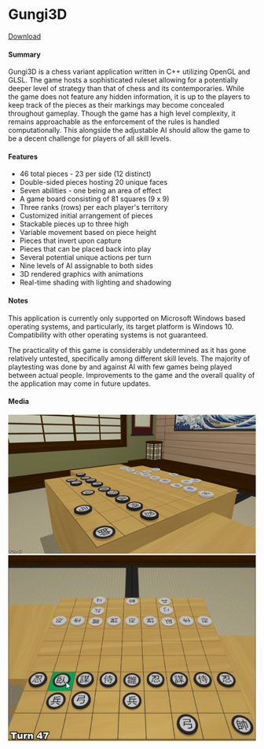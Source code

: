 # **Gungi3D**

[Download](https://www.dropbox.com/s/3e81c7sa4sncvg7/Gungi3D_x86.msi?dl=0)

#### Summary

Gungi3D is a chess variant application written in C++ utilizing OpenGL and GLSL. The game hosts a sophisticated ruleset allowing for a potentially deeper level of strategy than that of chess and its contemporaries. While the game does not feature any hidden information, it is up to the players to keep track of the pieces as their markings may become concealed throughout gameplay. Though the game has a high level complexity, it remains approachable as the enforcement of the rules is handled computationally. This alongside the adjustable AI should allow the game to be a decent challenge for players of all skill levels.

#### Features

- 46 total pieces - 23 per side (12 distinct)
- Double-sided pieces hosting 20 unique faces
- Seven abilities - one being an area of effect
- A game board consisting of 81 squares (9 x 9)
- Three ranks (rows) per each player's territory
- Customized initial arrangement of pieces
- Stackable pieces up to three high
- Variable movement based on piece height
- Pieces that invert upon capture
- Pieces that can be placed back into play
- Several potential unique actions per turn
- Nine levels of AI assignable to both sides
- 3D rendered graphics with animations
- Real-time shading with lighting and shadowing

#### Notes

This application is currently only supported on Microsoft Windows based operating systems, and particularly, its target platform is Windows 10. Compatibility with other operating systems is not guaranteed.

The practicality of this game is considerably undetermined as it has gone relatively untested, specifically among different skill levels. The majority of playtesting was done by and against AI with few games being played between actual people. Improvements to the game and the overall quality of the application may come in future updates.

#### Media

![Gungi3D](/Media/Gungi3D_1.png "Gungi3D")
![Gungi3D](/Media/Gungi3D_2.gif "Gungi3D")
